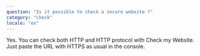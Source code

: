 ```yaml
---
question: "Is it possible to check a secure website ?"
category: "check"
locale: "en"
---
```


Yes. You can check both HTTP and HTTP protocol with Check my Website. Just paste the URL with HTTPS as usual in the console.